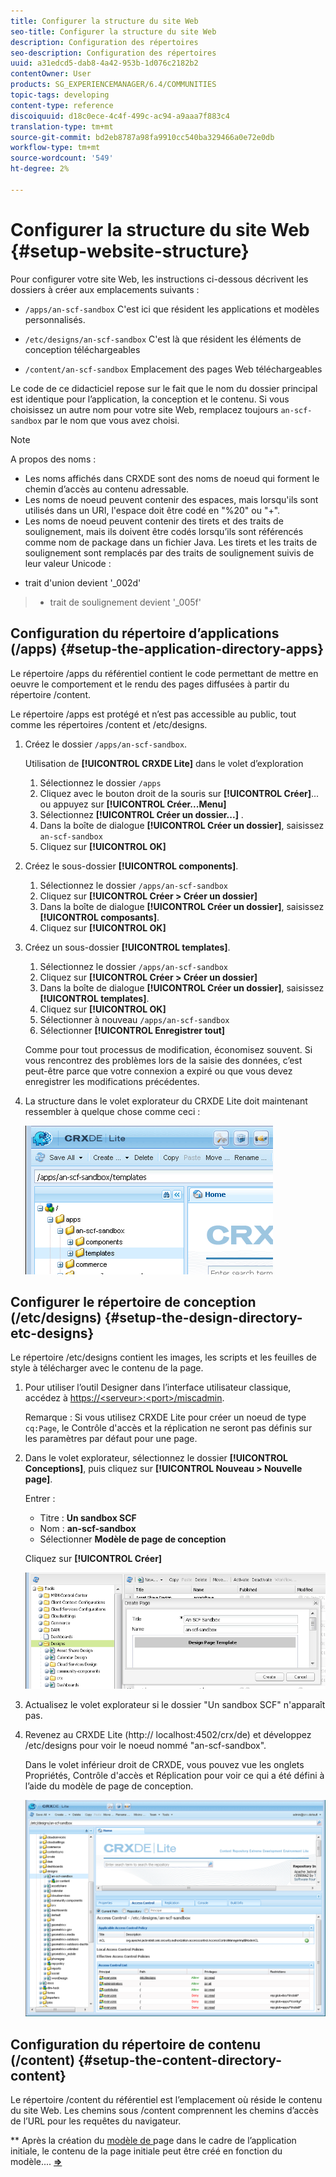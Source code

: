 ```yaml
---
title: Configurer la structure du site Web
seo-title: Configurer la structure du site Web
description: Configuration des répertoires
seo-description: Configuration des répertoires
uuid: a31edcd5-dab8-4a42-953b-1d076c2182b2
contentOwner: User
products: SG_EXPERIENCEMANAGER/6.4/COMMUNITIES
topic-tags: developing
content-type: reference
discoiquuid: d18c0ece-4c4f-499c-ac94-a9aaa7f883c4
translation-type: tm+mt
source-git-commit: bd2eb8787a98fa9910cc540ba329466a0e72e0db
workflow-type: tm+mt
source-wordcount: '549'
ht-degree: 2%

---
```



# Configurer la structure du site Web {#setup-website-structure}

Pour configurer votre site Web, les instructions ci-dessous décrivent les dossiers à créer aux emplacements suivants :

* `/apps/an-scf-sandbox`
C&#39;est ici que résident les applications et modèles personnalisés.

* `/etc/designs/an-scf-sandbox`
C&#39;est là que résident les éléments de conception téléchargeables

* `/content/an-scf-sandbox`
Emplacement des pages Web téléchargeables

Le code de ce didacticiel repose sur le fait que le nom du dossier principal est identique pour l’application, la conception et le contenu. Si vous choisissez un autre nom pour votre site Web, remplacez toujours `an-scf-sandbox` par le nom que vous avez choisi.

>[!NOTE]
>
>A propos des noms :
>
>* Les noms affichés dans CRXDE sont des noms de noeud qui forment le chemin d’accès au contenu adressable.
>* Les noms de noeud peuvent contenir des espaces, mais lorsqu&#39;ils sont utilisés dans un URI, l&#39;espace doit être codé en &quot;%20&quot; ou &quot;+&quot;.
>* Les noms de noeud peuvent contenir des tirets et des traits de soulignement, mais ils doivent être codés lorsqu’ils sont référencés comme nom de package dans un fichier Java. Les tirets et les traits de soulignement sont remplacés par des traits de soulignement suivis de leur valeur Unicode :

   >
   >   
   * trait d&#39;union devient &#39;_002d&#39;
   >   * trait de soulignement devient &#39;_005f&#39;


## Configuration du répertoire d’applications (/apps) {#setup-the-application-directory-apps}

Le répertoire /apps du référentiel contient le code permettant de mettre en oeuvre le comportement et le rendu des pages diffusées à partir du répertoire /content.

Le répertoire /apps est protégé et n’est pas accessible au public, tout comme les répertoires /content et /etc/designs.

1. Créez le dossier `/apps/an-scf-sandbox`.

   Utilisation de **[!UICONTROL CRXDE Lite]** dans le volet d’exploration

   1. Sélectionnez le dossier `/apps`
   1. Cliquez avec le bouton droit de la souris sur **[!UICONTROL Créer]**... ou appuyez sur **[!UICONTROL Créer...Menu]**
   1. Sélectionnez **[!UICONTROL Créer un dossier...]** .
   1. Dans la boîte de dialogue **[!UICONTROL Créer un dossier]**, saisissez `an-scf-sandbox`
   1. Cliquez sur **[!UICONTROL OK]**

1. Créez le sous-dossier **[!UICONTROL components]**.

   1. Sélectionnez le dossier `/apps/an-scf-sandbox`
   1. Cliquez sur **[!UICONTROL Créer > Créer un dossier]**
   1. Dans la boîte de dialogue **[!UICONTROL Créer un dossier]**, saisissez **[!UICONTROL composants]**.
   1. Cliquez sur **[!UICONTROL OK]**

1. Créez un sous-dossier **[!UICONTROL templates]**.

   1. Sélectionnez le dossier `/apps/an-scf-sandbox`
   1. Cliquez sur **[!UICONTROL Créer > Créer un dossier]**
   1. Dans la boîte de dialogue **[!UICONTROL Créer un dossier]**, saisissez **[!UICONTROL templates]**.
   1. Cliquez sur **[!UICONTROL OK]**
   1. Sélectionner à nouveau `/apps/an-scf-sandbox`
   1. Sélectionner **[!UICONTROL Enregistrer tout]**

   Comme pour tout processus de modification, économisez souvent. Si vous rencontrez des problèmes lors de la saisie des données, c’est peut-être parce que votre connexion a expiré ou que vous devez enregistrer les modifications précédentes.

1. La structure dans le volet explorateur du CRXDE Lite doit maintenant ressembler à quelque chose comme ceci :

   ![chlimage_1-44](assets/chlimage_1-44.png)

## Configurer le répertoire de conception (/etc/designs) {#setup-the-design-directory-etc-designs}

Le répertoire /etc/designs contient les images, les scripts et les feuilles de style à télécharger avec le contenu de la page.

1. Pour utiliser l’outil Designer dans l’interface utilisateur classique, accédez à [https://&lt;serveur>:&lt;port>/miscadmin](http://localhost:4502/miscadmin).

   Remarque : Si vous utilisez CRXDE Lite pour créer un noeud de type `cq:Page`, le Contrôle d&#39;accès et la réplication ne seront pas définis sur les paramètres par défaut pour une page.

1. Dans le volet explorateur, sélectionnez le dossier **[!UICONTROL Conceptions]**, puis cliquez sur **[!UICONTROL Nouveau > Nouvelle page]**.

   Entrer :

   * Titre : **Un sandbox SCF**
   * Nom : **an-scf-sandbox**
   * Sélectionner **Modèle de page de conception**

   Cliquez sur **[!UICONTROL Créer]**

   ![chlimage_1-45](assets/chlimage_1-45.png)

1. Actualisez le volet explorateur si le dossier &quot;Un sandbox SCF&quot; n&#39;apparaît pas.

1. Revenez au CRXDE Lite (http:// localhost:4502/crx/de) et développez /etc/designs pour voir le noeud nommé &quot;an-scf-sandbox&quot;.

   Dans le volet inférieur droit de CRXDE, vous pouvez vue les onglets Propriétés, Contrôle d&#39;accès et Réplication pour voir ce qui a été défini à l’aide du modèle de page de conception.

   ![chlimage_1-46](assets/chlimage_1-46.png)

## Configuration du répertoire de contenu (/content) {#setup-the-content-directory-content}

Le répertoire /content du référentiel est l’emplacement où réside le contenu du site Web. Les chemins sous /content comprennent les chemins d’accès de l’URL pour les requêtes du navigateur.

** Après la création du  [modèle de ](initial-app.md#createthepagetemplate) page dans le cadre de l’application initiale, le contenu de la page initiale peut être créé en fonction du modèle....  [**⇒**](initial-app.md)

